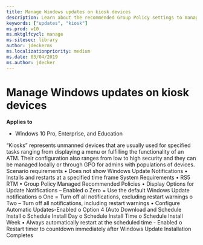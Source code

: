 ```yaml
---
title: Manage Windows updates on kiosk devices 
description: Learn about the recommended Group Policy settings to manage Windows updates on a kiosk device.
keywords: ["updates", "kiosk"]
ms.prod: w10
ms.mktglfcycl: manage
ms.sitesec: library
author: jdeckerms
ms.localizationpriority: medium
ms.date: 03/04/2019
ms.author: jdecker
---
```


# Manage Windows updates on kiosk devices


**Applies to**

-   Windows 10 Pro, Enterprise, and Education

“Kiosks” represents unmanned devices that are usually used for specified tasks ranging from displaying a menu or fulfilling the functionality of an ATM.  Their configuration also ranges from low to high security and they can be managed locally or through GPO for admins with populations of devices.
Scenario requirements
•	Does not show Windows Update Notifications
•	Installs and restarts at a specified time frame
System Requirements
•	RS5 RTM
•	Group Policy Managed
Recommended Policies
•	Display Options for Update Notifications – Enabled
o	Zero = Use the default Windows Update notifications
o	One = Turn off all notifications, excluding restart warnings
o	Two – Turn off all notifications, including restart warnings
•	Configure Automatic Updates-Enabled
o	Option 4 (Auto Download and Schedule Install
o	Schedule Install Day 
o	Schedule Install Time
o	Schedule Install Week
•	Always automatically restart at the scheduled time - Enabled
o	Restart timer to countdown immediately after Windows Update Installation Completes
 
